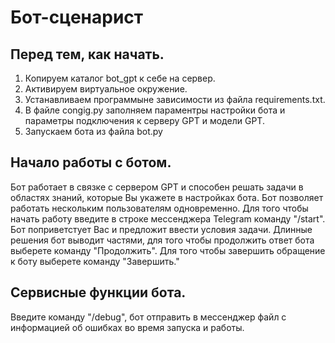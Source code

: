 # Бот-сценарист

## Перед тем, как начать.
1. Копируем каталог bot_gpt к себе на сервер.
2. Активируем виртуальное окружение.
3. Устанавливаем программыне зависимости 
   из файла requirements.txt.
4. В файле congig.py заполняем параментры настройки бота
   и параметры подключения к серверу GPT и модели GPT.
5. Запускаем бота из файла bot.py

## Начало работы с ботом.
   Бот работает в связке с сервером GPT и способен решать 
задачи в областях знаний, которые Вы укажете в настройках
бота.
   Бот позволяет работать нескольким пользователям одновременно.
Для того чтобы начать работу введите в строке мессенджера
Telegram команду "/start". Бот поприветстует Вас и предложит
ввести условия задачи.
   Длинные решения бот выводит частями, для того чтобы продолжить
ответ бота выберете команду "Продолжить".
   Для того чтобы завершить обращение к боту выберете команду
"Завершить."
   
## Сервисные функции бота.
   Введите команду "/debug", бот отправить в мессенджер файл
 с информацией об ошибках во время запуска и работы.
   